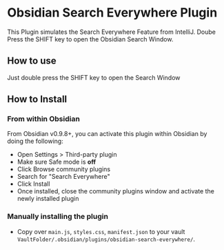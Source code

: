 # Obsidian Search Everywhere Plugin

This Plugin simulates the Search Everywhere Feature from IntelliJ.
Doube Press the SHIFT key to open the Obsidian Search Window. 

## How to use

Just double press the SHIFT key to open the Search Window

## How to Install

### From within Obsidian

From Obsidian v0.9.8+, you can activate this plugin within Obsidian by doing the following:

- Open Settings > Third-party plugin
- Make sure Safe mode is **off**
- Click Browse community plugins
- Search for "Search Everywhere"
- Click Install
- Once installed, close the community plugins window and activate the newly installed plugin

### Manually installing the plugin

- Copy over `main.js`, `styles.css`, `manifest.json` to your vault `VaultFolder/.obsidian/plugins/obsidian-search-everywhere/`.
